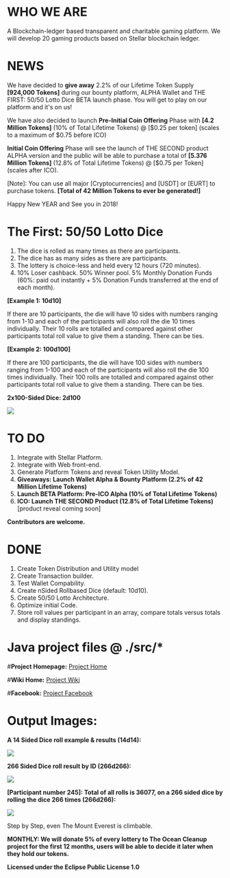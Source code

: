 # WHO WE ARE 

A Blockchain-ledger based transparent and charitable gaming platform. We will develop 20 gaming products based on Stellar blockchain ledger.

# NEWS

We have decided to **give away** 2.2% of our Lifetime Token Supply **[924,000 Tokens]** during our bounty platform, ALPHA Wallet and THE FIRST: 50/50 Lotto Dice BETA launch phase. You will get to play on our platform and it's on us!

We have also decided to launch **Pre-Initial Coin Offering** Phase with **[4.2 Million Tokens]** (10% of Total Lifetime Tokens) @ [$0.25 per token] (scales to a maximum of $0.75 before ICO)

**Initial Coin Offering** Phase will see the launch of THE SECOND product ALPHA version and the public will be able to purchase a total of **[5.376 Million Tokens]** (12.8% of Total Lifetime Tokens) @ [$0.75 per Token] (scales after ICO).

[Note]: You can use all major [Cryptocurrencies] and [USDT] or [EURT] to purchase tokens. **[Total of 42 Million Tokens to ever be generated!]**

Happy New YEAR and See you in 2018!

# The First: 50/50 Lotto Dice

1. The dice is rolled as many times as there are participants.
2. The dice has as many sides as there are participants. 
3. The lottery is choice-less and held every 12 hours (720 minutes).
4. 10% Loser cashback. 50% Winner pool. 5% Monthly Donation Funds (60%: paid out instantly + 5% Donation Funds transferred at the end of each month).

**[Example 1: 10d10]** 

If there are 10 participants, the die will have 10 sides with numbers ranging from 1-10 and each of the participants will also roll the die 10 times individually. Their 10 rolls are totalled and compared against other participants total roll value to give them a standing. There can be ties.

**[Example 2: 100d100]** 

If there are 100 participants, the die will have 100 sides with numbers ranging from 1-100 and each of the participants will also roll the die 100 times individually. Their 100 rolls are totalled and compared against other participants total roll value to give them a standing. There can be ties.

**2x100-Sided Dice: 2d100**

<img src="img/100%20sided%20dice.jpg" class="inline"/>


# TO DO

1. Integrate with Stellar Platform.
2. Integrate with Web front-end.
3. Generate Platform Tokens and reveal Token Utility Model.
4. **Giveaways: Launch Wallet Alpha & Bounty Platform (2.2% of 42 Million Lifetime Tokens)**
5. **Launch BETA Platform: Pre-ICO Alpha (10% of Total Lifetime Tokens)**
6. **ICO: Launch THE SECOND Product (12.8% of Total Lifetime Tokens)** [product reveal coming soon]

**Contributors are welcome.**

# DONE

1. Create Token Distribution and Utility model
2. Create Transaction builder.
3. Test Wallet Compability.
4. Create nSided Rollbased Dice (default: 10d10).
5. Create 50/50 Lotto Architecture.
6. Optimize initial Code.
7. Store roll values per participant in an array, compare totals versus totals and display standings.



# Java project files @ ./src/*

#**Project Homepage:** <a href="https://peruzee.github.io/PlanetFunderInitiative/">Project Home</a>

#**Wiki Home:** <a href="https://github.com/PeruZee/PlanetFunderInitiative/wiki">Project Wiki</a>

#**Facebook:** <a href="https://www.facebook.com/PlanetFunderInitiative/">Project Facebook</a>

# Output Images:

**A 14 Sided Dice roll example & results (14d14):** 

<img src="img/PlanetFunderOP.png" class="inline"/>

**266 Sided Dice roll result by ID (266d266):**

<img src="img/266d266.png" class="inline"/>

**[Participant number 245]: Total of all rolls is 36077, on a 266 sided dice by rolling the dice 266 times (266d266):**

<img src="img/266d266_245.png" class="inline"/>

Step by Step, even The Mount Everest is climbable. 

**MONTHLY: We will donate 5% of every lottery to The Ocean Cleanup project for the first 12 months, users will be able to decide it later when they hold our tokens.**

**Licensed under the Eclipse Public License 1.0**

